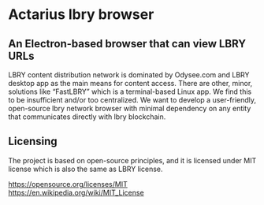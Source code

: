 # Actarius lbry browser 
## An Electron-based browser that can view LBRY URLs
LBRY content distribution network is dominated by Odysee.com and LBRY desktop app as the main means for content access. 
There are other, minor, solutions like “FastLBRY” which is a terminal-based Linux app. We find this to be insufficient and/or too centralized.
We want to develop a user-friendly, open-source lbry network browser with minimal dependency on any entity that communicates directly with lbry blockchain.
## Licensing
The project is based on open-source principles, and it is licensed under MIT license which is also the same as LBRY license.

https://opensource.org/licenses/MIT 
https://en.wikipedia.org/wiki/MIT_License 